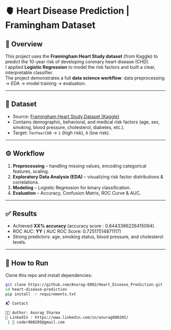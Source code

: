 # 🫀 Heart Disease Prediction | Framingham Dataset

## 📌 Overview

This project uses the **Framingham Heart Study dataset** (from Kaggle) to predict the 10-year risk of developing coronary heart disease (CHD).  
I applied **Logistic Regression** to model the risk factors and built a clear, interpretable classifier.  
The project demonstrates a full **data science workflow**: data preprocessing → EDA → model training → evaluation.

---

## 📂 Dataset

- Source: [Framingham Heart Study Dataset (Kaggle)](https://www.kaggle.com/datasets/amanajmera1/framingham-heart-study-dataset)
- Contains demographic, behavioral, and medical risk factors (age, sex, smoking, blood pressure, cholesterol, diabetes, etc.).
- Target: `TenYearCHD` → `1` (high risk), `0` (low risk).

---

## ⚙️ Workflow

1. **Preprocessing** – handling missing values, encoding categorical features, scaling.
2. **Exploratory Data Analysis (EDA)** – visualizing risk factor distributions & correlations.
3. **Modeling** – Logistic Regression for binary classification.
4. **Evaluation** – Accuracy, Confusion Matrix, ROC Curve & AUC.

---

## ✅ Results

- Achieved **XX% accuracy** (accuracy score : 0.8443396226415094).
- ROC AUC: **YY** ( AUC ROC Score: 0.72517514871117)
- Strong predictors: age, smoking status, blood pressure, and cholesterol levels.

---

## 🚀 How to Run

Clone this repo and install dependencies:

```bash
git clone https://github.com/Anurag-0802/Heart_Disease_Prediction.git
cd heart-disease-prediction
pip install -r requirements.txt

📬 Contact

👩‍💻 Author: Anurag Sharma
🔗 LinkedIn : https://www.linkedin.com/in/anurag080205/
 | 📧 coder080205@gmail.com
```
